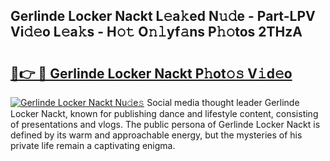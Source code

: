 ## Gerlinde Locker Nackt L𝚎a𝚔ed N𝚞𝚍e - Part-LPV Vi𝚍𝚎o L𝚎a𝚔s - H𝚘𝚝 O𝚗𝚕yf𝚊ns P𝚑𝚘tos 2THzA

# <h2><a href="http://kf69j7g.oniu.top/?m=Gerlinde+Locker+Nackt">🔗👉 🔴 Gerlinde Locker Nackt P𝚑ot𝚘𝚜 V𝚒d𝚎o</a></h2>

[![Gerlinde Locker Nackt Nu𝚍e𝚜](https://i.imgur.com/0qMVB7G.gif)](http://kf69j7g.oniu.top/?m=Gerlinde+Locker+Nackt)
Social media thought leader Gerlinde Locker Nackt, known for publishing dance and lifestyle content, consisting of presentations and vlogs. The public persona of Gerlinde Locker Nackt is defined by its warm and approachable energy, but the mysteries of his private life remain a captivating enigma.  
